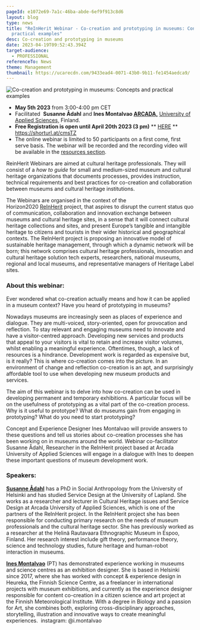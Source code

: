 ```yaml
---
pageId: e1072e69-7a1c-46ba-abde-6ef9f913c8d6
layout: blog
type: news
title: "ReInHerit Webinar - Co-creation and prototyping in museums: Concepts and
  practical examples"
desc: Co-creation and prototyping in museums
date: 2023-04-19T09:52:43.394Z
target-audience:
  - PROFESSIONAL
referenceTo: News
theme: Management
thumbnail: https://ucarecdn.com/9433ead4-0071-43b0-9b11-fe1454aedca9/
---
```

![Co-creation and prototyping in museums: Concepts and practical examples](https://ucarecdn.com/7af3d89a-3ea9-4fe2-b659-83b9e94e4c64/ "Co-creation and prototyping in museums: Concepts and practical examples")

* **May 5th 2023** from 3:00-4:00 pm CET
* Facilitated  **Susanne Ådahl** and **Ines Montalvao [ARCADA,](https://www.arcada.fi/en)** [University of Applied Sciences,](https://www.arcada.fi/en) Finland.
* **Free Registration is open until April 20th 2023 (3 pm)** \*\* [HERE](https://docs.google.com/forms/d/e/1FAIpQLSeCJJ5sYzcYcxGnDd1URAc8-7giX9X4BavBoT_yZAYWmKuZXw/viewform) \*\*\
  <https://shorturl.at/cmsTZ>
* The online webinar is limited to 50 participants on a first come, first serve basis. The webinar will be recorded and the recording video will be available in the [resources section](https://reinherit-hub.eu/webinars).

ReinHerit Webinars are aimed at cultural heritage professionals. They will consist of a *how to guide* for small and medium-sized museum and cultural heritage organizations that documents processes, provides instruction, technical requirements and best practices for co-creation and collaboration between museums and cultural heritage institutions.

The Webinars are organised in the context of the  Horizon2020 [ReInHerit](https://www.reinherit.eu) project, that aspires to disrupt the current status quo of communication, collaboration and innovation exchange between museums and cultural heritage sites, in a sense that it will connect cultural heritage collections and sites, and present Europe’s tangible and intangible heritage to citizens and tourists in their wider historical and geographical contexts. The ReInHerit project is proposing an innovative model of sustainable heritage management, through which a dynamic network will be born; this network comprises cultural heritage professionals, innovation and cultural heritage solution tech experts, researchers, national museums, regional and local museums, and representative managers of Heritage Label sites. 

### About this webinar:

Ever wondered what co-creation actually means and how it can be applied in a museum context? Have you heard of prototyping in museums?

Nowadays museums are increasingly seen as places of experience and dialogue. They are multi-voiced, story-oriented, open for provocation and reflection. To stay relevant and engaging museums need to innovate and have a visitor-centred approach. Developing new services and products that appeal to your visitors is vital to retain and increase visitor volumes, whilst enabling a meaningful experience. Oftentimes, though, a lack of resources is a hindrance. Development work is regarded as expensive but, is it really? This is where co-creation comes into the picture. In an environment of change and reflection co-creation is an apt, and surprisingly affordable tool to use when developing new museum products and services. 

The aim of this webinar is to delve into how co-creation can be used in developing permanent and temporary exhibitions. A particular focus will be on the usefulness of prototyping as a vital part of the co-creation process. Why is it useful to prototype? What do museums gain from engaging in prototyping? What do you need to start prototyping?

Concept and Experience Designer Ines Montalvao will provide answers to these questions and tell us stories about co-creation processes she has been working on in museums around the world. Webinar co-facilitator Susanne Ådahl, Researcher in the ReInHerit project based at Arcada University of Applied Sciences will engage in a dialogue with Ines to deepen these important questions of museum development work.

### Speakers:

**[Susanne Ådahl](https://www.linkedin.com/in/susannetheresiaadahl/)** has a PhD in Social Anthropology from the University of Helsinki and has studied Service Design at the University of Lapland. She works as a researcher and lecturer in Cultural Heritage issues and Service Design at Arcada University of Applied Sciences, which is one of the partners of the ReInHerit project. In the ReInHerit project she has been responsible for conducting primary research on the needs of museum professionals and the cultural heritage sector. She has previously worked as a researcher at the Helinä Rautavaara Ethnographic Museum in Espoo, Finland. Her research interest include gift theory, performance theory, science and technology studies, future heritage and human-robot interaction in museums. [](https://www.linkedin.com/in/susannetheresiaadahl/)

**[Ines Montalvao](https://www.linkedin.com/in/ines-montalvao-73447a16/)** (PT) has demonstrated experience working in museums and science centres as an exhibition designer. She is based in Helsinki since 2017, where she has worked with concept & experience design in Heureka, the Finnish Science Centre, as a freelancer in international projects with museum exhibitions, and currently as the experience designer responsible for content co-creation in a citizen science and art project at the Finnish Meteorological Institute. With a degree in Biology and a passion for Art, she combines both, exploring cross-disciplinary approaches, storytelling, illustration and innovative ways to create meaningful experiences.  instagram: @i.montalvao